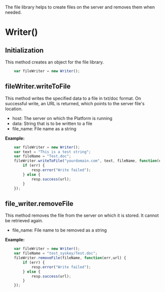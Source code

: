 The file library helps to create files on the server and removes them when needed.

# Writer()

##  Initialization
This method creates an object for the file library.	

~~~javascript
	var fileWriter = new Writer();
~~~

## fileWriter.writeToFile
This method writes the specified data to a file in txt/doc format. On successful write, an URL is returned, which points to the server file's location.

* host: The server on which the Platform is running
* data: String that is to be written to a file
* file_name: File name as a string

**Example:**
	
~~~javascript 
	var fileWriter = new Writer();
	var text = "This is a test string";
	var fileName = "Test.doc";
	fileWriter.writeToFile("yourdomain.com", text, fileName, function(err,url) {
		if (err) {
			resp.error("Write failed");
		} else {
			resp.success(url);
		}
	});
~~~

## file_writer.removeFile
This method removes the file from the server on which it is stored. It cannot be retrieved again.

* file_name: File name to be removed as a string					

**Example:**

~~~javascript
	var fileWriter = new Writer();
	var fileName = "test_syskey/Test.doc";
	fileWriter.removeFile(fileName, function(err,url) {
		if (err) {
			resp.error("Write failed");
		} else {
			resp.success(url);
		}
	});	
~~~
